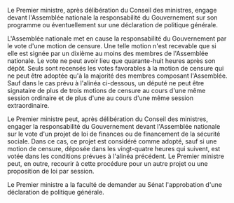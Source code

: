 Le Premier ministre, après délibération du Conseil des ministres, engage devant l'Assemblée nationale la responsabilité du Gouvernement sur son programme ou éventuellement sur une déclaration de politique générale.

L'Assemblée nationale met en cause la responsabilité du Gouvernement par le vote d'une motion de censure. Une telle motion n'est recevable que si elle est signée par un dixième au moins des membres de l'Assemblée nationale. Le vote ne peut avoir lieu que quarante-huit heures après son dépôt. Seuls sont recensés les votes favorables à la motion de censure qui ne peut être adoptée qu'à la majorité des membres composant l'Assemblée. Sauf dans le cas prévu à l'alinéa ci-dessous, un député ne peut être signataire de plus de trois motions de censure au cours d'une même session ordinaire et de plus d'une au cours d'une même session extraordinaire.

Le Premier ministre peut, après délibération du Conseil des ministres, engager la responsabilité du Gouvernement devant l'Assemblée nationale sur le vote d'un projet de loi de finances ou de financement de la sécurité sociale. Dans ce cas, ce projet est considéré comme adopté, sauf si une motion de censure, déposée dans les vingt-quatre heures qui suivent, est votée dans les conditions prévues à l'alinéa précédent. Le Premier ministre peut, en outre, recourir à cette procédure pour un autre projet ou une proposition de loi par session.

Le Premier ministre a la faculté de demander au Sénat l'approbation d'une déclaration de politique générale.
